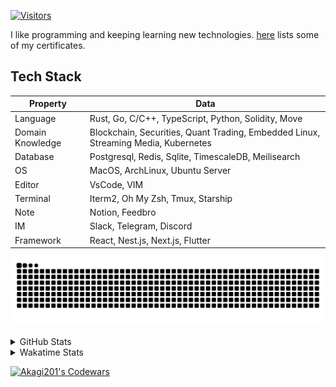 <!-- markdownlint-disable MD041 MD010 MD033 -->
[![Visitors](https://api.visitorbadge.io/api/daily?path=Akagi201%2FAkagi201&label=Visitors%20Today&countColor=%2337d67a)](https://visitorbadge.io/status?path=Akagi201%2FAkagi201)

I like programming and keeping learning new technologies. [here](https://github.com/Akagi201/blockchain) lists some of my certificates.

## Tech Stack

| Property         	| Data                                                                               	|
|------------------	|------------------------------------------------------------------------------------	|
| Language         	| Rust, Go, C/C++, TypeScript, Python, Solidity, Move                                 |
| Domain Knowledge 	| Blockchain, Securities, Quant Trading, Embedded Linux, Streaming Media, Kubernetes 	|
| Database         	| Postgresql, Redis, Sqlite, TimescaleDB, Meilisearch                                 |
| OS               	| MacOS, ArchLinux, Ubuntu Server                                                     |
| Editor           	| VsCode, VIM                                                                        	|
| Terminal          | Iterm2, Oh My Zsh, Tmux, Starship                                                   |
| Note             	| Notion, Feedbro                                                                    	|
| IM               	| Slack, Telegram, Discord                                                            |
| Framework         | React, Nest.js, Next.js, Flutter                                                   	|

[![github contribution grid snake animation](https://raw.githubusercontent.com/Akagi201/Akagi201/output/github-contribution-grid-snake.svg#gh-light-mode-only)](https://github.com/Akagi201)

<details>
<summary>GitHub Stats</summary>
  <a href="https://github.com/Akagi201"><img alt="Profile Detail" src="https://raw.githubusercontent.com/Akagi201/Akagi201/master/profile-summary-card-output/dracula/0-profile-details.svg" /></a>
  <a href="https://github.com/Akagi201"><img alt="Github Stats" src="https://raw.githubusercontent.com/Akagi201/Akagi201/master/profile-summary-card-output/dracula/3-stats.svg" /></a>
  <a href="https://github.com/Akagi201"><img alt="Lang By Commits" src="https://raw.githubusercontent.com/Akagi201/Akagi201/master/profile-summary-card-output/dracula/2-most-commit-language.svg" /></a>
</details>

<details>
<summary>Wakatime Stats</summary>
<br>

<!--START_SECTION:waka-->
![Code Time](http://img.shields.io/badge/Code%20Time-636%20hrs%2050%20mins-blue)

**I'm a Night 🦉** 

```text
🌞 Morning    22 commits     █░░░░░░░░░░░░░░░░░░░░░░░░   6.23% 
🌆 Daytime    91 commits     ██████░░░░░░░░░░░░░░░░░░░   25.78% 
🌃 Evening    160 commits    ███████████░░░░░░░░░░░░░░   45.33% 
🌙 Night      80 commits     █████░░░░░░░░░░░░░░░░░░░░   22.66%

```
📅 **I'm Most Productive on Tuesday** 

```text
Monday       50 commits     ███░░░░░░░░░░░░░░░░░░░░░░   14.16% 
Tuesday      72 commits     █████░░░░░░░░░░░░░░░░░░░░   20.4% 
Wednesday    37 commits     ██░░░░░░░░░░░░░░░░░░░░░░░   10.48% 
Thursday     45 commits     ███░░░░░░░░░░░░░░░░░░░░░░   12.75% 
Friday       53 commits     ███░░░░░░░░░░░░░░░░░░░░░░   15.01% 
Saturday     51 commits     ███░░░░░░░░░░░░░░░░░░░░░░   14.45% 
Sunday       45 commits     ███░░░░░░░░░░░░░░░░░░░░░░   12.75%

```


📊 **This Week I Spent My Time On** 

```text
⌚︎ Time Zone: Asia/Shanghai

💬 Programming Languages: 
sh                       8 hrs 27 mins       ██████████░░░░░░░░░░░░░░░   40.55% 
Rust                     6 hrs 56 mins       ████████░░░░░░░░░░░░░░░░░   33.28% 
Other                    2 hrs 28 mins       ███░░░░░░░░░░░░░░░░░░░░░░   11.9% 
TypeScript               1 hr 8 mins         █░░░░░░░░░░░░░░░░░░░░░░░░   5.45% 
TOML                     30 mins             ░░░░░░░░░░░░░░░░░░░░░░░░░   2.41%

🔥 Editors: 
VS Code                  11 hrs 23 mins      █████████████░░░░░░░░░░░░   54.65% 
Zsh                      8 hrs 27 mins       ██████████░░░░░░░░░░░░░░░   40.55% 
Google Calendar          1 hr                █░░░░░░░░░░░░░░░░░░░░░░░░   4.79%

💻 Operating System: 
Mac                      11 hrs 10 mins      █████████████░░░░░░░░░░░░   53.59% 
Linux                    8 hrs 40 mins       ██████████░░░░░░░░░░░░░░░   41.62% 
Unknown OS               1 hr                █░░░░░░░░░░░░░░░░░░░░░░░░   4.79%

```

**I Mostly Code in Go** 

```text
Go                       37 repos            ███████████░░░░░░░░░░░░░░   46.84% 
Rust                     15 repos            ████░░░░░░░░░░░░░░░░░░░░░   18.99% 
JavaScript               8 repos             ██░░░░░░░░░░░░░░░░░░░░░░░   10.13% 
TypeScript               8 repos             ██░░░░░░░░░░░░░░░░░░░░░░░   10.13% 
Python                   2 repos             ░░░░░░░░░░░░░░░░░░░░░░░░░   2.53%

```



 Last Updated on 16/12/2022 15:34:49 UTC
<!--END_SECTION:waka-->

</details>

<a href="https://www.codewars.com/users/Akagi201"><img alt="Akagi201's Codewars" src="https://www.codewars.com/users/Akagi201/badges/small"></a>
